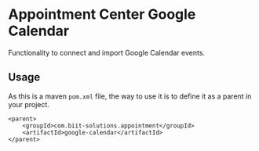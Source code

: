 # Appointment Center Google Calendar

Functionality to connect and import Google Calendar events. 

## Usage

As this is a maven `pom.xml` file, the way to use it is to define it as a parent in your project.

```
<parent>
    <groupId>com.biit-solutions.appointment</groupId>
    <artifactId>google-calendar</artifactId>
</parent>
```
